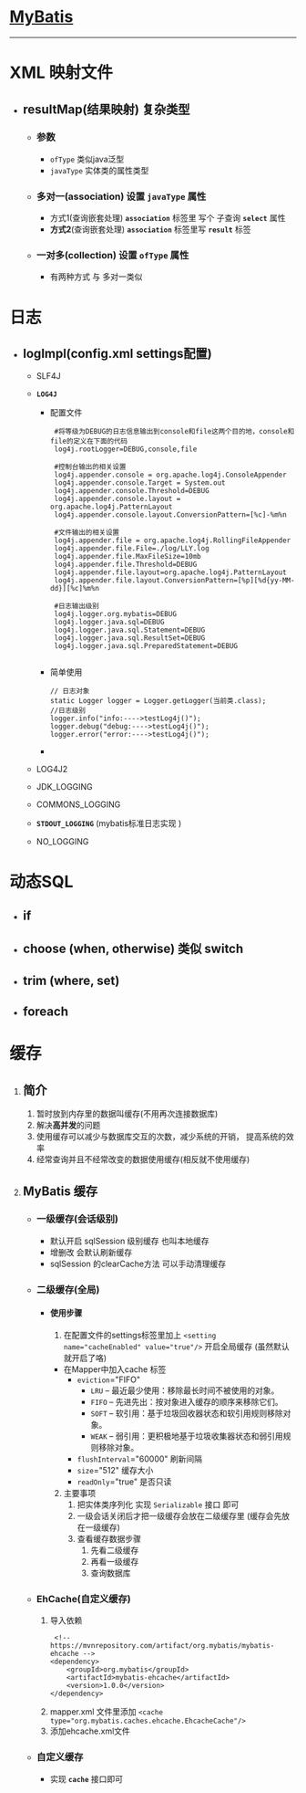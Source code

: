 # [MyBatis](https://mybatis.org/mybatis-3/zh/index.html)
---
# XML 映射文件
* ## resultMap(结果映射) 复杂类型
    * ### 参数
        * `ofType` 类似java泛型
        * `javaType` 实体类的属性类型
    *  ### 多对一(association) 设置 `javaType` 属性
        * 方式1(查询嵌套处理)
           **`association`** 标签里 写个 子查询 **`select`** 属性
        * **方式2**(查询嵌套处理)
            **`association`** 标签里写 **`result`** 标签
    *  ### 一对多(collection) 设置 `ofType` 属性
        * 有两种方式 与 多对一类似

# 日志
* ## logImpl(config.xml settings配置)
    * SLF4J
    * **`LOG4J`**
        * 配置文件
           ```
            #将等级为DEBUG的日志信息输出到console和file这两个目的地，console和file的定义在下面的代码
            log4j.rootLogger=DEBUG,console,file
            
            #控制台输出的相关设置
            log4j.appender.console = org.apache.log4j.ConsoleAppender
            log4j.appender.console.Target = System.out
            log4j.appender.console.Threshold=DEBUG
            log4j.appender.console.layout = org.apache.log4j.PatternLayout
            log4j.appender.console.layout.ConversionPattern=[%c]-%m%n

            #文件输出的相关设置
            log4j.appender.file = org.apache.log4j.RollingFileAppender
            log4j.appender.file.File=./log/LLY.log
            log4j.appender.file.MaxFileSize=10mb
            log4j.appender.file.Threshold=DEBUG
            log4j.appender.file.layout=org.apache.log4j.PatternLayout
            log4j.appender.file.layout.ConversionPattern=[%p][%d{yy-MM-dd}][%c]%m%n

            #日志输出级别
            log4j.logger.org.mybatis=DEBUG
            log4j.logger.java.sql=DEBUG
            log4j.logger.java.sql.Statement=DEBUG
            log4j.logger.java.sql.ResultSet=DEBUG
            log4j.logger.java.sql.PreparedStatement=DEBUG
            
           ```
        * 简单使用
            ```
            // 日志对象
            static Logger logger = Logger.getLogger(当前类.class);    
            //日志级别
            logger.info("info:---->testLog4j()");
            logger.debug("debug:---->testLog4j()");
            logger.error("error:---->testLog4j()");
            ```
        * 
       
    * LOG4J2
    * JDK_LOGGING
    * COMMONS_LOGGING 
    * **`STDOUT_LOGGING`** (mybatis标准日志实现 )
    * NO_LOGGING

# 动态SQL
* ## if
* ## choose (when, otherwise) 类似 switch
* ## trim (where, set) 
* ## foreach

# 缓存
1. ## 简介
    1. 暂时放到内存里的数据叫缓存(不用再次连接数据库)
    2. 解决**高并发**的问题
    3. 使用缓存可以减少与数据库交互的次数，减少系统的开销， 提高系统的效率
    4. 经常查询并且不经常改变的数据使用缓存(相反就不使用缓存)
2. ## MyBatis 缓存
    * ### 一级缓存(会话级别)
        * 默认开启 sqlSession 级别缓存 也叫本地缓存
        * 增删改 会默认刷新缓存
        * sqlSession 的clearCache方法 可以手动清理缓存
    * ### **二级缓存(全局)**
        * #### 使用步骤
            1. 在配置文件的settings标签里加上 `<setting name="cacheEnabled" value="true"/>` 开启全局缓存 (虽然默认就开启了咯)
            * 在Mapper中加入cache 标签
                * `eviction`="FIFO" 
                    * `LRU` – 最近最少使用：移除最长时间不被使用的对象。
                    * `FIFO` – 先进先出：按对象进入缓存的顺序来移除它们。
                    * `SOFT` – 软引用：基于垃圾回收器状态和软引用规则移除对象。
                    * `WEAK` – 弱引用：更积极地基于垃圾收集器状态和弱引用规则移除对象。
                * `flushInterval`="60000" 刷新间隔
                * `size`="512" 缓存大小
                * `readOnly`="true" 是否只读
            2. 主要事项
                1. 把实体类序列化 实现 `Serializable` 接口 即可
                2. 一级会话关闭后才把一级缓存会放在二级缓存里 (缓存会先放在一级缓存)
                3. 查看缓存数据步骤
                    1. 先看二级缓存
                    2. 再看一级缓存
                    3. 查询数据库
    * ### EhCache(自定义缓存)
        1. 导入依赖           
            ```
             <!-- https://mvnrepository.com/artifact/org.mybatis/mybatis-ehcache -->
            <dependency>
                <groupId>org.mybatis</groupId>
                <artifactId>mybatis-ehcache</artifactId>
                <version>1.0.0</version>
            </dependency>
            ```
        2. mapper.xml 文件里添加 `<cache type="org.mybatis.caches.ehcache.EhcacheCache"/>`
        3. 添加ehcache.xml文件
    * ### 自定义缓存
        * 实现 **`cache`** 接口即可